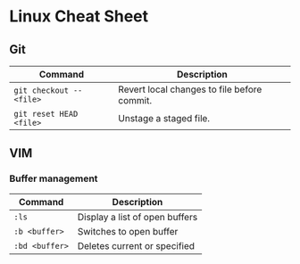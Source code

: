 # Linux Cheat Sheet

## Git

| Command | Description
| ------- | -----------
 `git checkout -- <file>` | Revert local changes to file before commit.
 `git reset HEAD <file>` | Unstage a staged file.

## VIM

### Buffer management

| Command | Description
| ------- | -----------
`:ls` | Display a list of open buffers
`:b <buffer>` | Switches to open buffer <buffer>
`:bd <buffer>` | Deletes current or specified <buffer>
